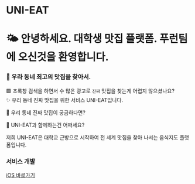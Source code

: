 # UNI-EAT

# 🌤 안녕하세요. 대학생 맛집 플랫폼. 푸런팀에 오신것을 환영합니다.

### 🥗 우라 동네 최고의 맛집을 찾아서.

 🟩 초록창 검색을 하면서 수 많은 광고로 `진짜` 맛집을 찾는게 어렵지 않으셨나요? <br>
 ✨ 우리 동네 진짜 맛집을 위한 서비스 UNI-EAT입니다. <br>
 
 💭 우리 동네 진짜 맛집이 궁금하다면? <br>
 
 🌈 UNI-EAT과 함께하는건 어떠세요? <br>
 
 저희 UNI-EAT은 대학교 근방으로 시작하여 전 세계 맛집을 찾아 나서는 음식지도 플랫폼입니다. <br>
 
 ### 서비스 개발
 [iOS 바로가기]() <br>
 
